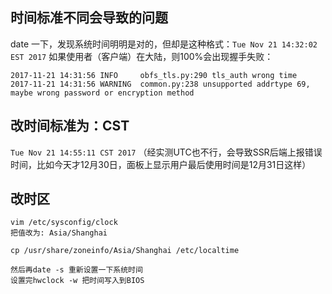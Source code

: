 ## 时间标准不同会导致的问题
date 一下，发现系统时间明明是对的，但却是这种格式：`Tue Nov 21 14:32:02 EST 2017`
如果使用者（客户端）在大陆，则100%会出现握手失败：
```
2017-11-21 14:31:56 INFO     obfs_tls.py:290 tls_auth wrong time
2017-11-21 14:31:56 WARNING  common.py:238 unsupported addrtype 69, maybe wrong password or encryption method
```

## 改时间标准为：CST
``Tue Nov 21 14:55:11 CST 2017``
（经实测UTC也不行，会导致SSR后端上报错误时间，比如今天才12月30日，面板上显示用户最后使用时间是12月31日这样）

## 改时区
```
vim /etc/sysconfig/clock
把值改为: Asia/Shanghai

cp /usr/share/zoneinfo/Asia/Shanghai /etc/localtime

然后再date -s 重新设置一下系统时间
设置完hwclock -w 把时间写入到BIOS
```